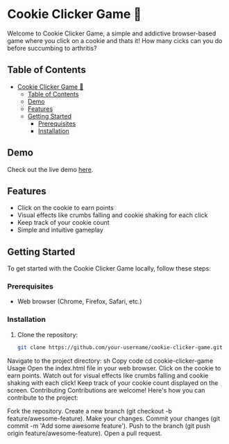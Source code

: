 # Cookie Clicker Game 🍪

Welcome to Cookie Clicker Game, a simple and addictive browser-based game where you click on a cookie and thats it! How many cicks can you do before succumbing to arthritis?

## Table of Contents
- [Cookie Clicker Game 🍪](#cookie-clicker-game-)
  - [Table of Contents](#table-of-contents)
  - [Demo](#demo)
  - [Features](#features)
  - [Getting Started](#getting-started)
    - [Prerequisites](#prerequisites)
    - [Installation](#installation)

## Demo

Check out the live demo [here](https://example.com).

## Features
- Click on the cookie to earn points
- Visual effects like crumbs falling and cookie shaking for each click
- Keep track of your cookie count
- Simple and intuitive gameplay

## Getting Started
To get started with the Cookie Clicker Game locally, follow these steps:

### Prerequisites
- Web browser (Chrome, Firefox, Safari, etc.)

### Installation
1. Clone the repository:
   ```sh
   git clone https://github.com/your-username/cookie-clicker-game.git
Navigate to the project directory:
sh
Copy code
cd cookie-clicker-game
Usage
Open the index.html file in your web browser.
Click on the cookie to earn points.
Watch out for visual effects like crumbs falling and cookie shaking with each click!
Keep track of your cookie count displayed on the screen.
Contributing
Contributions are welcome! Here's how you can contribute to the project:

Fork the repository.
Create a new branch (git checkout -b feature/awesome-feature).
Make your changes.
Commit your changes (git commit -m 'Add some awesome feature').
Push to the branch (git push origin feature/awesome-feature).
Open a pull request.